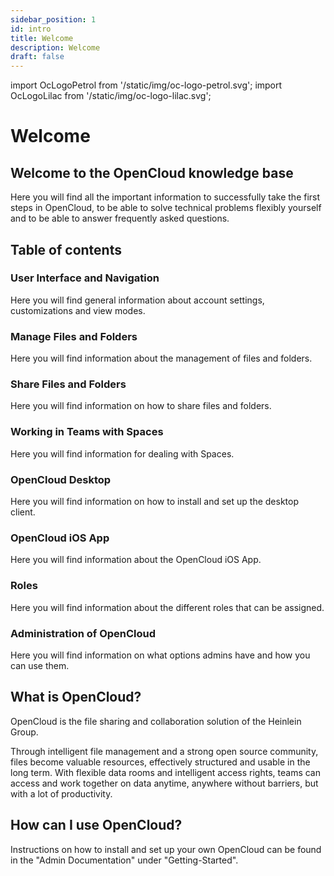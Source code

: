 ```yaml
---
sidebar_position: 1
id: intro
title: Welcome
description: Welcome
draft: false
---
```


<!-- markdownlint-disable MD041 -->

import OcLogoPetrol from '/static/img/oc-logo-petrol.svg';
import OcLogoLilac from '/static/img/oc-logo-lilac.svg';

<!-- markdownlint-enable MD041 -->

# Welcome

<OcLogoPetrol width="250" height="55" className="light-mode-image"/>
<OcLogoLilac width="250" height="55" className="dark-mode-image"/>

## Welcome to the OpenCloud knowledge base

Here you will find all the important information to successfully take the first steps in OpenCloud, to be able to solve
technical problems flexibly yourself and to be able to answer frequently asked questions.

## Table of contents

### User Interface and Navigation

Here you will find general information about account settings, customizations and view modes.

### Manage Files and Folders

Here you will find information about the management of files and folders.

### Share Files and Folders

Here you will find information on how to share files and folders.

### Working in Teams with Spaces

Here you will find information for dealing with Spaces.

### OpenCloud Desktop

Here you will find information on how to install and set up the desktop client.

### OpenCloud iOS App

Here you will find information about the OpenCloud iOS App.

### Roles

Here you will find information about the different roles that can be assigned.

### Administration of OpenCloud

Here you will find information on what options admins have and how you can use them.

## What is OpenCloud?

OpenCloud is the file sharing and collaboration solution of the Heinlein Group.

Through intelligent file management and a strong open source community, files become valuable resources, effectively
structured and usable in the long term. With flexible data rooms and intelligent access rights, teams can access and
work together on data anytime, anywhere without barriers, but with a lot of productivity.

## How can I use OpenCloud?

Instructions on how to install and set up your own OpenCloud can be found in the "Admin Documentation" under "Getting-Started".
